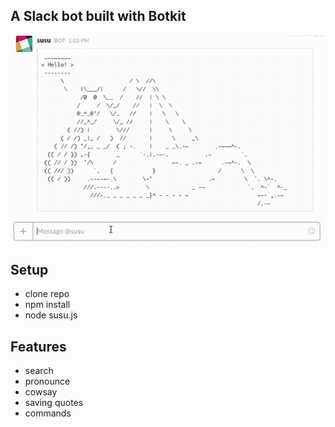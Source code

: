 A Slack bot built with Botkit
-----------------------------

<img src="https://raw.githubusercontent.com/manhtai/susu/master/susu.gif" alt="susu"/>


## Setup

- clone repo
- npm install
- node susu.js


## Features

- search
- pronounce
- cowsay
- saving quotes
- commands
